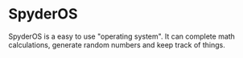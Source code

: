 # SpyderOS
SpyderOS is a easy to use "operating system". It can complete math calculations, generate random numbers and keep track of things.

